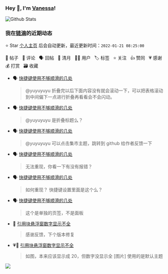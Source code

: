 ### Hey 👋, I'm [Vanessa](http://vanessa.b3log.org/)!

![Github Stats](https://github-readme-stats.vercel.app/api?username=Vanessa219&show_icons=true)

<!--events start -->

### 我在[链滴](https://ld246.com)的近期动态

⭐️ Star [个人主页](https://github.com/Vanessa219/Vanessa219) 后会自动更新，最近更新时间：`2022-01-21 08:25:00`

📝 帖子 &nbsp; 💬 评论 &nbsp; 🗣 回帖 &nbsp; 🌙 清月 &nbsp; 👨‍💻 用户 &nbsp; 🏷️ 标签 &nbsp; ⭐️ 关注 &nbsp; 👍 赞同 &nbsp; 💗 感谢 &nbsp; 💰 打赏 &nbsp; 🗃 收藏

* 🗣 [快捷键使用不够顺滑的几处](https://ld246.com/article/1642301070916/comment/1642422847833#comments)

  > @yuyuyuyu 折叠完以后下面内容没有就会滚动一下，可以把表格滚动到中间偏下一点进行折叠再看看会不会闪动。
* 🗣 [快捷键使用不够顺滑的几处](https://ld246.com/article/1642301070916/comment/1642422847833#comments)

  > @yuyuyuyu 是折叠标题么？
* 🗣 [快捷键使用不够顺滑的几处](https://ld246.com/article/1642301070916/comment/1642423144282#comments)

  > @yuyuyuyu 可以点击集市主题，跳转到 github 给作者反馈一下
* 🗣 [快捷键使用不够顺滑的几处](https://ld246.com/article/1642301070916/comment/1642423144282#comments)

  > 无法重现，你看一下有没有报错？
* 🗣 [快捷键使用不够顺滑的几处](https://ld246.com/article/1642301070916/comment/1642422847833#comments)

  > 如何重现？ 快捷键设置里面是这个么？
* 🗣 [快捷键使用不够顺滑的几处](https://ld246.com/article/1642301070916/comment/1642422810096#comments)

  > 这个是单独的页签，不是面板
* 💬 [引用块悬浮窗数字显示不全](https://ld246.com/article/1642415692816/comment/1642418387258#comments)

  > 感谢反馈，下个版本修复
* 💗📝 [引用块悬浮窗数字显示不全](https://ld246.com/article/1642415692816)

  > 如图，本来应该显示成 20，但数字没显示全 [图片] 使用的是默认主题


<!--events end -->

<a title="Hits" target="_blank" href="https://github.com/Vanessa219/Vanessa219"><img src="https://hits.b3log.org/Vanessa219/Vanessa219.svg"></a>
